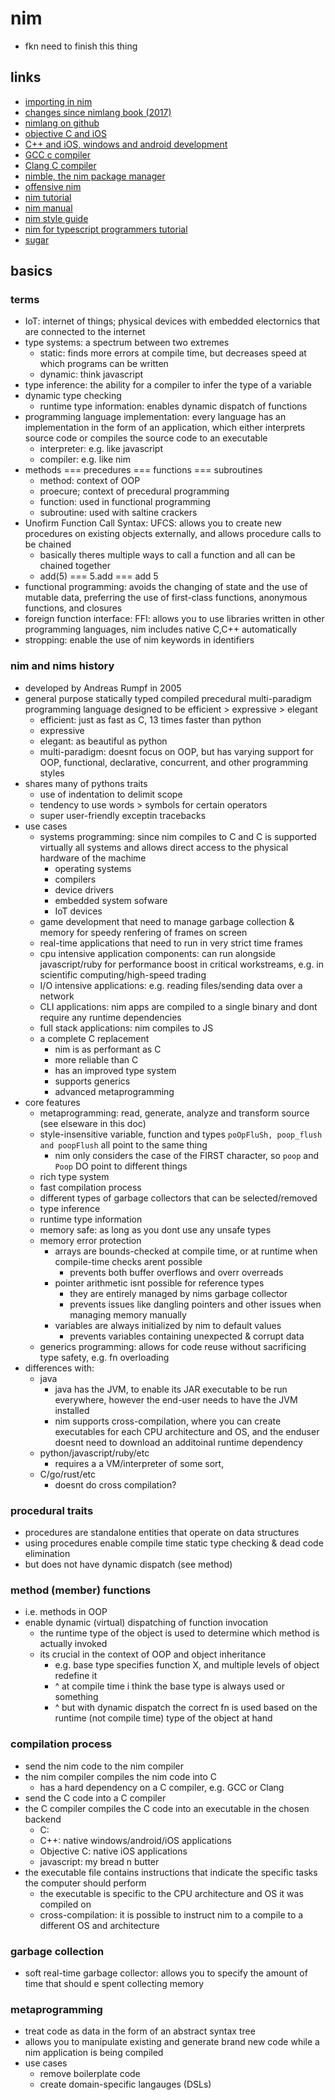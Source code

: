 # nim

- fkn need to finish this thing

## links

- [importing in nim](https://narimiran.github.io/2019/07/01/nim-import.html)
- [changes since nimlang book (2017)](https://deepakg.github.io/nim/2019/09/28/nim-in-action-errata.html)
- [nimlang on github](https://github.com/nim-lang/)
- [objective C and iOS](https://developer.apple.com/library/archive/documentation/Cocoa/Conceptual/ProgrammingWithObjectiveC/Introduction/Introduction.html)
- [C++ and iOS, windows and android development](https://devblogs.microsoft.com/cppblog/android-and-ios-development-with-c-in-visual-studio/)
- [GCC c compiler](https://gcc.gnu.org/)
- [Clang C compiler](http://clang.org/)
- [nimble, the nim package manager](https://github.com/nim-lang/nimble)
- [offensive nim](https://s3cur3th1ssh1t.github.io/Playing-with-OffensiveNim/)
- [nim tutorial](https://nim-lang.org/docs/tut1.html)
- [nim manual](https://nim-lang.org/docs/manual.html)
- [nim style guide](https://status-im.github.io/nim-style-guide/)
- [nim for typescript programmers tutorial](https://github.com/nim-lang/Nim/wiki/Nim-for-TypeScript-Programmers)
- [sugar](https://nim-lang.org/docs/sugar.html)

## basics

### terms

- IoT: internet of things; physical devices with embedded electornics that are connected to the internet
- type systems: a spectrum between two extremes
  - static: finds more errors at compile time, but decreases speed at which programs can be written
  - dynamic: think javascript
- type inference: the ability for a compiler to infer the type of a variable
- dynamic type checking
  - runtime type information: enables dynamic dispatch of functions
- programming language implementation: every language has an implementation in the form of an application, which either interprets source code or compiles the source code to an executable
  - interpreter: e.g. like javascript
  - compiler: e.g. like nim
- methods === precedures === functions === subroutines
  - method: context of OOP
  - proecure; context of precedural programming
  - function: used in functional programming
  - subroutine: used with saltine crackers
- Unofirm Function Call Syntax: UFCS: allows you to create new procedures on existing objects externally, and allows procedure calls to be chained
  - basically theres multiple ways to call a function and all can be chained together
  - add(5) === 5.add === add 5
- functional programming: avoids the changing of state and the use of mutable data, preferring the use of first-class functions, anonymous functions, and closures
- foreign function interface: FFI: allows you to use libraries written in other programming languages, nim includes native C,C++ automatically
- stropping: enable the use of nim keywords in identifiers

### nim and nims history

- developed by Andreas Rumpf in 2005
- general purpose statically typed compiled precedural multi-paradigm programming language designed to be efficient > expressive > elegant
  - efficient: just as fast as C, 13 times faster than python
  - expressive
  - elegant: as beautiful as python
  - multi-paradigm: doesnt focus on OOP, but has varying support for OOP, functional, declarative, concurrent, and other programming styles
- shares many of pythons traits
  - use of indentation to delimit scope
  - tendency to use words > symbols for certain operators
  - super user-friendly exceptin tracebacks
- use cases
  - systems programming: since nim compiles to C and C is supported virtually all systems and allows direct access to the physical hardware of the machime
    - operating systems
    - compilers
    - device drivers
    - embedded system sofware
    - IoT devices
  - game development that need to manage garbage collection & memory for speedy renfering of frames on screen
  - real-time applications that need to run in very strict time frames
  - cpu intensive application components: can run alongside javascript/ruby for performance boost in critical workstreams, e.g. in scientific computing/high-speed trading
  - I/O intensive applications: e.g. reading files/sending data over a network
  - CLI applications: nim apps are compiled to a single binary and dont require any runtime dependencies
  - full stack applications: nim compiles to JS
  - a complete C replacement
    - nim is as performant as C
    - more reliable than C
    - has an improved type system
    - supports generics
    - advanced metaprogramming
- core features
  - metaprogramming: read, generate, analyze and transform source (see elseware in this doc)
  - style-insensitive variable, function and types `poOpFluSh, poop_flush and poopFlush` all point to the same thing
    - nim only considers the case of the FIRST character, so `poop` and `Poop` DO point to different things
  - rich type system
  - fast compilation process
  - different types of garbage collectors that can be selected/removed
  - type inference
  - runtime type information
  - memory safe: as long as you dont use any unsafe types
  - memory error protection
    - arrays are bounds-checked at compile time, or at runtime when compile-time checks arent possible
      - prevents both buffer overflows and overr overreads
    - pointer arithmetic isnt possible for reference types
      - they are entirely managed by nims garbage collector
      - prevents issues like dangling pointers and other issues when managing memory manually
    - variables are always initialized by nim to default values
      - prevents variables containing unexpected & corrupt data
  - generics programming: allows for code reuse without sacrificing type safety, e.g. fn overloading
- differences with:
  - java
    - java has the JVM, to enable its JAR executable to be run everywhere, however the end-user needs to have the JVM installed
    - nim supports cross-compilation, where you can create executables for each CPU architecture and OS, and the enduser doesnt need to download an additoinal runtime dependency
  - python/javascript/ruby/etc
    - requires a a VM/interpreter of some sort,
  - C/go/rust/etc
    - doesnt do cross compilation?

### procedural traits

- procedures are standalone entities that operate on data structures
- using procedures enable compile time static type checking & dead code elimination
- but does not have dynamic dispatch (see method)

### method (member) functions

- i.e. methods in OOP
- enable dynamic (virtual) dispatching of function invocation
  - the runtime type of the object is used to determine which method is actually invoked
  - its crucial in the context of OOP and object inheritance
    - e.g. base type specifies function X, and multiple levels of object redefine it
    - ^ at compile time i think the base type is always used or something
    - ^ but with dynamic dispatch the correct fn is used based on the runtime (not compile time) type of the object at hand

### compilation process

- send the nim code to the nim compiler
- the nim compiler compiles the nim code into C
  - has a hard dependency on a C compiler, e.g. GCC or Clang
- send the C code into a C compiler
- the C compiler compiles the C code into an executable in the chosen backend
  - C:
  - C++: native windows/android/iOS applications
  - Objective C: native iOS applications
  - javascript: my bread n butter
- the executable file contains instructions that indicate the specific tasks the computer should perform
  - the executable is specific to the CPU architecture and OS it was compiled on
  - cross-compilation: it is possible to instruct nim to a compile to a different OS and architecture

### garbage collection

- soft real-time garbage collector: allows you to specify the amount of time that should e spent collecting memory

### metaprogramming

- treat code as data in the form of an abstract syntax tree
- allows you to manipulate existing and generate brand new code while a nim application is being compiled
- use cases
  - remove boilerplate code
  - create domain-specific langauges (DSLs)
